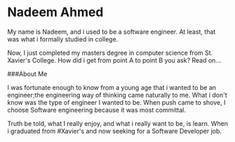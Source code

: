 # Nadeem Ahmed

My name is Nadeem, and i used to be a software engineer. At least, that was what i formally studied in college.

Now, I just completed my masters degree in computer science from St. Xavier's College. How did i get from point A to point B you ask? Read on...

###About Me

I was fortunate enough to know from a young age that i wanted to be an engineer;the engineering way of thinking came naturally to me. What i don't know was the type of engineer I wanted to be. When push came to shove, I choose Software engineering because it was most committal.

Truth be told, what I really enjoy, and what i really want to be, is learn. When i graduated from #Xavier's and now seeking for a Software Developer job.
